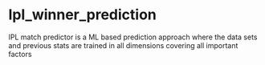 # Ipl_winner_prediction
IPL match predictor is a ML based prediction approach where the data sets and previous stats are trained in all dimensions covering all important factors 
